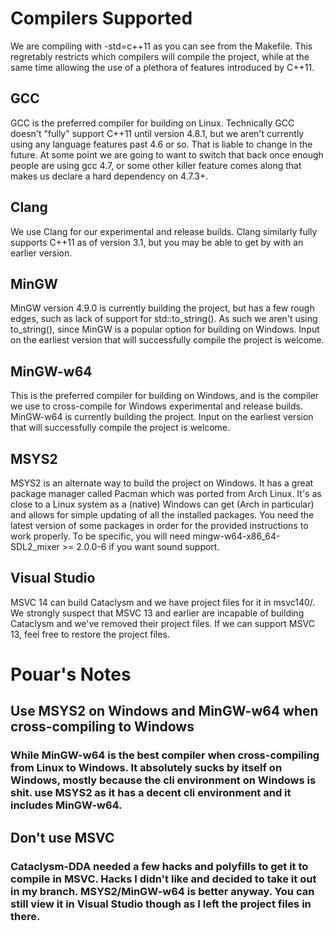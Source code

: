 # Compilers Supported

We are compiling with -std=c++11 as you can see from the Makefile.
This regretably restricts which compilers will compile the project, while at the same time allowing the use of a plethora of features introduced by C++11.

## GCC

GCC is the preferred compiler for building on Linux.
Technically GCC doesn't "fully" support C++11 until version 4.8.1, but we aren't currently using any language features past 4.6 or so.  That is liable to change in the future.
At some point we are going to want to switch that back once enough people are using gcc 4.7, or some other killer feature comes along that makes us declare a hard dependency on 4.7.3+.

## Clang

We use Clang for our experimental and release builds.
Clang similarly fully supports C++11 as of version 3.1, but you may be able to get by with an earlier version.

## MinGW

MinGW version 4.9.0 is currently building the project, but has a few rough edges, such as lack of support for std::to_string().  As such we aren't using to_string(), since MinGW is a popular option for building on Windows.  Input on the earliest version that will successfully compile the project is welcome.

## MinGW-w64

This is the preferred compiler for building on Windows, and is the compiler we use to cross-compile for Windows experimental and release builds.
MinGW-w64 is currently building the project.  Input on the earliest version that will successfully compile the project is welcome.

## MSYS2

MSYS2 is an alternate way to build the project on Windows. It has a great package manager called Pacman which was ported from Arch Linux. It's as close to a Linux system as a (native) Windows can get (Arch in particular) and allows for simple updating of all the installed packages. You need the latest version of some packages in order for the provided instructions to work properly. To be specific, you will need mingw-w64-x86_64-SDL2_mixer >= 2.0.0-6 if you want sound support.

## Visual Studio

MSVC 14 can build Cataclysm and we have project files for it in msvc140/.  We strongly suspect that MSVC 13 and earlier are incapable of building Cataclysm and we've removed their project files.  If we can support MSVC 13, feel free to restore the project files.


# Pouar's Notes


## Use MSYS2 on Windows and MinGW-w64 when cross-compiling to Windows

### While MinGW-w64 is the best compiler when cross-compiling from Linux to Windows. It absolutely sucks by itself on Windows, mostly because the cli environment on Windows is shit. use MSYS2 as it has a decent cli environment and it includes MinGW-w64.


## Don't use MSVC

### Cataclysm-DDA needed a few hacks and polyfills to get it to compile in MSVC. Hacks I didn't like and decided to take it out in my branch. MSYS2/MinGW-w64 is better anyway. You can still view it in Visual Studio though as I left the project files in there.